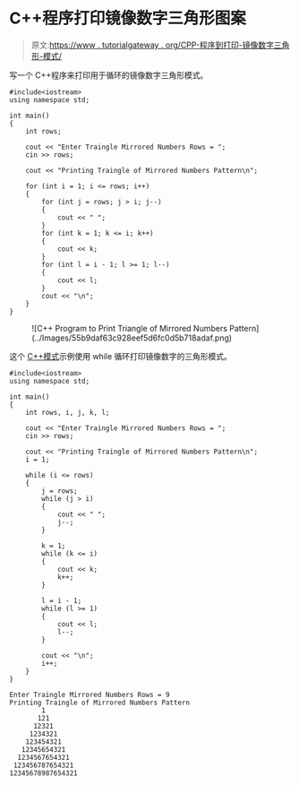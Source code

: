 # C++程序打印镜像数字三角形图案

> 原文:[https://www . tutorialgateway . org/CPP-程序到打印-镜像数字三角形-模式/](https://www.tutorialgateway.org/cpp-program-to-print-triangle-of-mirrored-numbers-pattern/)

写一个 C++程序来打印用于循环的镜像数字三角形模式。

```
#include<iostream>
using namespace std;

int main()
{
	int rows;

	cout << "Enter Traingle Mirrored Numbers Rows = ";
	cin >> rows;

	cout << "Printing Traingle of Mirrored Numbers Pattern\n";

	for (int i = 1; i <= rows; i++)
	{
		for (int j = rows; j > i; j--)
		{
			cout << " ";
		}
		for (int k = 1; k <= i; k++)
		{
			cout << k;
		}
		for (int l = i - 1; l >= 1; l--)
		{
			cout << l;
		}
		cout << "\n";
	}
}
```

<figure class="wp-block-image size-large">![C++ Program to Print Triangle of Mirrored Numbers Pattern](../Images/55b9daf63c928eef5d6fc0d5b718adaf.png)</figure>

这个 [C++模式](https://www.tutorialgateway.org/cpp-programs/)示例使用 while 循环打印镜像数字的三角形模式。

```
#include<iostream>
using namespace std;

int main()
{
	int rows, i, j, k, l;

	cout << "Enter Traingle Mirrored Numbers Rows = ";
	cin >> rows;

	cout << "Printing Traingle of Mirrored Numbers Pattern\n";
	i = 1;

	while (i <= rows)
	{
		j = rows;
		while (j > i)
		{
			cout << " ";
			j--;
		}

		k = 1;
		while (k <= i)
		{
			cout << k;
			k++;
		}

		l = i - 1;
		while (l >= 1)
		{
			cout << l;
			l--;
		}

		cout << "\n";
		i++;
	}
}
```

```
Enter Traingle Mirrored Numbers Rows = 9
Printing Traingle of Mirrored Numbers Pattern
        1
       121
      12321
     1234321
    123454321
   12345654321
  1234567654321
 123456787654321
12345678987654321
```